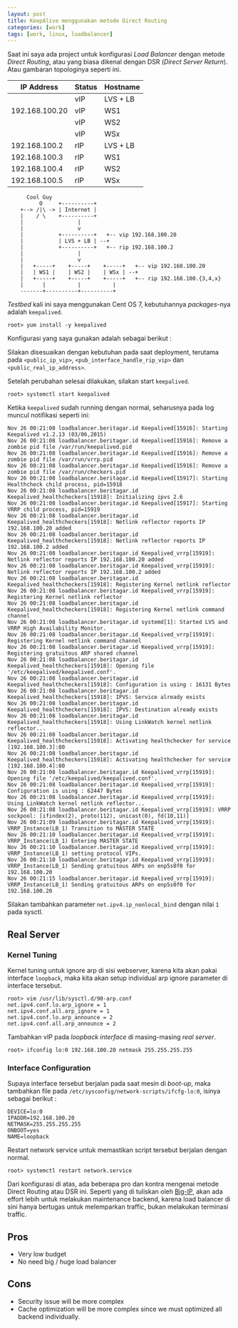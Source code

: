 ```yaml
---
layout: post
title: KeepAlive menggunakan metode Direct Routing
categories: [work]
tags: [work, linux, loadbalancer]
---
```


Saat ini saya ada project untuk konfigurasi *Load Balancer* dengan metode *Direct Routing*, atau yang biasa dikenal dengan DSR (*Direct Server Return*). Atau gambaran topologinya seperti ini.

|   IP Address  | Status | Hostname |
|---------------|--------|----------|
|               |  vIP   | LVS + LB |
|192.168.100.20 |  vIP   | WS1      |
|               |  vIP   | WS2      |
|               |  vIP   | WSx      |
|192.168.100.2  |  rIP   | LVS + LB |
|192.168.100.3  |  rIP   | WS1      |
|192.168.100.4  |  rIP   | WS2      |
|192.168.100.5  |  rIP   | WSx      |


```
      Cool Guy   
          O     +----------+
    +--> /|\ -> | Internet |
    |    / \    +----------+                              
    |                 | 
    |                 v
    |           +----------+   +-- vip 192.168.100.20
    |           | LVS + LB | --+
    |           +----------+   +-- rip 192.168.100.2
    |                 |
    |                 v
    |   +-----+    +-----+    +-----+   +-- vip 192.168.100.20
    |   | WS1 |    | WS2 |    | WSx | --+
    |   +-----+    +-----+    +-----+   +-- rip 192.168.100.{3,4,x}
    |      |          |          |
    -------+----------+----------+     
```

*Testbed* kali ini saya menggunakan Cent OS 7, kebutuhannya *packages*-nya adalah `keepalived`.
```
root> yum install -y keepalived
```

Konfigurasi yang saya gunakan adalah sebagai berikut :

<script src="https://gist.github.com/draskolnikova/cee0e17dcd9bbdc66c6d.js"></script>

Silakan disesuaikan dengan kebutuhan pada saat deployment, terutama pada `<public_ip_vip>`, `<pub_interface_handle_rip_vip>` dan `<public_real_ip_address>`.

Setelah perubahan selesai dilakukan, silakan start `keepalived`.
```
root> systemctl start keepalived
```

Ketika `keepalived` sudah running dengan normal, seharusnya pada log muncul notifikasi seperti ini:
```
Nov 26 00:21:08 loadbalancer.beritagar.id Keepalived[15916]: Starting Keepalived v1.2.13 (03/06,2015)
Nov 26 00:21:08 loadbalancer.beritagar.id Keepalived[15916]: Remove a zombie pid file /var/run/keepalived.pid
Nov 26 00:21:08 loadbalancer.beritagar.id Keepalived[15916]: Remove a zombie pid file /var/run/vrrp.pid
Nov 26 00:21:08 loadbalancer.beritagar.id Keepalived[15916]: Remove a zombie pid file /var/run/checkers.pid
Nov 26 00:21:08 loadbalancer.beritagar.id Keepalived[15917]: Starting Healthcheck child process, pid=15918
Nov 26 00:21:08 loadbalancer.beritagar.id Keepalived_healthcheckers[15918]: Initializing ipvs 2.6
Nov 26 00:21:08 loadbalancer.beritagar.id Keepalived[15917]: Starting VRRP child process, pid=15919
Nov 26 00:21:08 loadbalancer.beritagar.id Keepalived_healthcheckers[15918]: Netlink reflector reports IP 192.168.100.20 added
Nov 26 00:21:08 loadbalancer.beritagar.id Keepalived_healthcheckers[15918]: Netlink reflector reports IP 192.168.100.2 added
Nov 26 00:21:08 loadbalancer.beritagar.id Keepalived_vrrp[15919]: Netlink reflector reports IP 192.168.100.20 added
Nov 26 00:21:08 loadbalancer.beritagar.id Keepalived_vrrp[15919]: Netlink reflector reports IP 192.168.100.2 added
Nov 26 00:21:08 loadbalancer.beritagar.id Keepalived_healthcheckers[15918]: Registering Kernel netlink reflector
Nov 26 00:21:08 loadbalancer.beritagar.id Keepalived_vrrp[15919]: Registering Kernel netlink reflector
Nov 26 00:21:08 loadbalancer.beritagar.id Keepalived_healthcheckers[15918]: Registering Kernel netlink command channel
Nov 26 00:21:08 loadbalancer.beritagar.id systemd[1]: Started LVS and VRRP High Availability Monitor.
Nov 26 00:21:08 loadbalancer.beritagar.id Keepalived_vrrp[15919]: Registering Kernel netlink command channel
Nov 26 00:21:08 loadbalancer.beritagar.id Keepalived_vrrp[15919]: Registering gratuitous ARP shared channel
Nov 26 00:21:08 loadbalancer.beritagar.id Keepalived_healthcheckers[15918]: Opening file '/etc/keepalived/keepalived.conf'.
Nov 26 00:21:08 loadbalancer.beritagar.id Keepalived_healthcheckers[15918]: Configuration is using : 16131 Bytes
Nov 26 00:21:08 loadbalancer.beritagar.id Keepalived_healthcheckers[15918]: IPVS: Service already exists
Nov 26 00:21:08 loadbalancer.beritagar.id Keepalived_healthcheckers[15918]: IPVS: Destination already exists
Nov 26 00:21:08 loadbalancer.beritagar.id Keepalived_healthcheckers[15918]: Using LinkWatch kernel netlink reflector...
Nov 26 00:21:08 loadbalancer.beritagar.id Keepalived_healthcheckers[15918]: Activating healthchecker for service [192.168.100.3]:80
Nov 26 00:21:08 loadbalancer.beritagar.id Keepalived_healthcheckers[15918]: Activating healthchecker for service [192.168.100.4]:80
Nov 26 00:21:08 loadbalancer.beritagar.id Keepalived_vrrp[15919]: Opening file '/etc/keepalived/keepalived.conf'.
Nov 26 00:21:08 loadbalancer.beritagar.id Keepalived_vrrp[15919]: Configuration is using : 62447 Bytes
Nov 26 00:21:08 loadbalancer.beritagar.id Keepalived_vrrp[15919]: Using LinkWatch kernel netlink reflector...
Nov 26 00:21:08 loadbalancer.beritagar.id Keepalived_vrrp[15919]: VRRP sockpool: [ifindex(2), proto(112), unicast(0), fd(10,11)]
Nov 26 00:21:09 loadbalancer.beritagar.id Keepalived_vrrp[15919]: VRRP_Instance(LB_1) Transition to MASTER STATE
Nov 26 00:21:10 loadbalancer.beritagar.id Keepalived_vrrp[15919]: VRRP_Instance(LB_1) Entering MASTER STATE
Nov 26 00:21:10 loadbalancer.beritagar.id Keepalived_vrrp[15919]: VRRP_Instance(LB_1) setting protocol VIPs.
Nov 26 00:21:10 loadbalancer.beritagar.id Keepalived_vrrp[15919]: VRRP_Instance(LB_1) Sending gratuitous ARPs on enp5s0f0 for 192.168.100.20
Nov 26 00:21:15 loadbalancer.beritagar.id Keepalived_vrrp[15919]: VRRP_Instance(LB_1) Sending gratuitous ARPs on enp5s0f0 for 192.168.100.20
```

Silakan tambahkan parameter `net.ipv4.ip_nonlocal_bind` dengan nilai `1` pada sysctl.

## Real Server
### Kernel Tuning
Kernel tuning untuk ignore arp di sisi webserver, karena kita akan pakai interface `loopback`, maka kita akan setup individual arp ignore parameter di interface tersebut.
```
root> vim /usr/lib/sysctl.d/90-arp.conf
net.ipv4.conf.lo.arp_ignore = 1
net.ipv4.conf.all.arp_ignore = 1
net.ipv4.conf.lo.arp_announce = 2
net.ipv4.conf.all.arp_announce = 2
```

Tambahkan vIP pada *loopback interface* di masing-masing *real server*.
```
root> ifconfig lo:0 192.168.100.20 netmask 255.255.255.255
```

### Interface Configuration
Supaya interface tersebut berjalan pada saat mesin di *boot-up*, maka tambahkan file pada `/etc/sysconfig/network-scripts/ifcfg-lo:0`, isinya sebagai berikut :
```
DEVICE=lo:0
IPADDR=192.168.100.20
NETMASK=255.255.255.255
ONBOOT=yes
NAME=loopback
```

Restart network service untuk memastikan script tersebut berjalan dengan normal.
```
root> systemctl restart network.service
```

Dari konfigurasi di atas, ada beberapa pro dan kontra mengenai metode Direct Routing atau DSR ini. Seperti yang di tuliskan oleh [Big-IP](https://devcentral.f5.com/articles/the-disadvantages-of-dsr-direct-server-return), akan ada effort lebih untuk melakukan maintenance backend, karena load balancer di sini hanya bertugas untuk melemparkan traffic, bukan melakukan terminasi traffic.

## Pros
- Very low budget 
- No need big / huge load balancer

## Cons
- Security issue will be more complex
- Cache optimization will be more complex since we must optimized all backend individually.